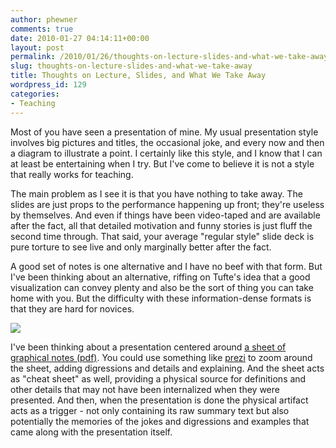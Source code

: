 ```yaml
---
author: phewner
comments: true
date: 2010-01-27 04:14:11+00:00
layout: post
permalink: /2010/01/26/thoughts-on-lecture-slides-and-what-we-take-away/
slug: thoughts-on-lecture-slides-and-what-we-take-away
title: Thoughts on Lecture, Slides, and What We Take Away
wordpress_id: 129
categories:
- Teaching
---
```


Most of you have seen a presentation of mine.  My usual presentation style involves big pictures and titles, the occasional joke, and every now and then a diagram to illustrate a point.  I certainly like this style, and I know that I can at least be entertaining when I try.  But I've come to believe it is not a style that really works for teaching.

The main problem as I see it is that you have nothing to take away.  The slides are just props to the performance happening up front; they're useless by themselves.  And even if things have been video-taped and are available after the fact, all that detailed motivation and funny stories is just fluff the second time through.  That said, your average "regular style" slide deck is pure torture to see live and only marginally better after the fact.

A good set of notes is one alternative and I have no beef with that form.  But I've been thinking about an alternative, riffing on Tufte's idea that a good visualization can convey plenty and also be the sort of thing you can take home with you.  But the difficulty with these information-dense formats is that they are hard for novices.

[![](http://technofetish.net/buffaloblog/wp-content/uploads/2010/01/pnp-screenshot.png)](http://technofetish.net/buffaloblog/wp-content/uploads/2010/01/pnp-summary.pdf)

I've been thinking about a presentation centered around [a sheet of graphical notes (pdf)](http://technofetish.net/buffaloblog/wp-content/uploads/2010/01/pnp-summary.pdf).  You could use something like [prezi](http://prezi.com) to zoom around the sheet, adding digressions and details and explaining.  And the sheet acts as "cheat sheet" as well, providing a physical source for definitions and other details that may not have been internalized when they were presented.  And then, when the presentation is done the physical artifact acts as a trigger - not only containing its raw summary text but also potentially the memories of the jokes and digressions and examples that came along with the presentation itself.
